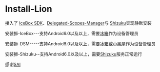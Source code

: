 # Install-Lion
接入了 [IceBox SDK](https://github.com/heruoxin/IceBox-SDK)、[Delegated-Scopes-Manager](https://github.com/heruoxin/Delegated-Scopes-Manager)与 [Shizuku](https://github.com/RikkaApps/Shizuku)实现静默安装

安装狮-IceBox---支持Android6.0以及以上，需要[冰箱](https://www.coolapk.com/apk/com.catchingnow.icebox)作为设备管理员

安装狮-DSM-----支持Android8.0以及以上，需要[冰箱](https://www.coolapk.com/apk/com.catchingnow.icebox)或[小黑屋](https://www.coolapk.com/apk/web1n.stopapp)作为设备管理员

安装狮-Shizuku--支持Android6.0以及以上，需要[Shizuku](https://www.coolapk.com/apk/moe.shizuku.privileged.api)服务正常运行


感谢[SAI](https://github.com/Aefyr/SAI)
